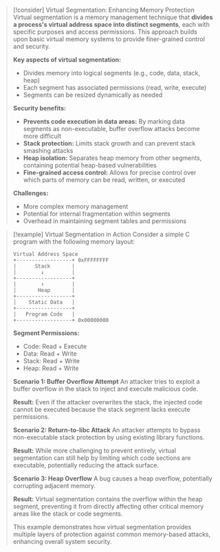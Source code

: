 
> [!consider] Virtual Segmentation: Enhancing Memory Protection
> Virtual segmentation is a memory management technique that **divides a process's virtual address space into distinct segments**, each with specific purposes and access permissions. This approach builds upon basic virtual memory systems to provide finer-grained control and security.
> 
> **Key aspects of virtual segmentation:**
> - Divides memory into logical segments (e.g., code, data, stack, heap)
> - Each segment has associated permissions (read, write, execute)
> - Segments can be resized dynamically as needed
> 
> **Security benefits:**
> - **Prevents code execution in data areas:** By marking data segments as non-executable, buffer overflow attacks become more difficult
> - **Stack protection:** Limits stack growth and can prevent stack smashing attacks
> - **Heap isolation:** Separates heap memory from other segments, containing potential heap-based vulnerabilities
> - **Fine-grained access control:** Allows for precise control over which parts of memory can be read, written, or executed
> 
> **Challenges:**
> - More complex memory management
> - Potential for internal fragmentation within segments
> - Overhead in maintaining segment tables and permissions

> [!example] Virtual Segmentation in Action
> Consider a simple C program with the following memory layout:
> 
> ```
> Virtual Address Space
> +------------------+ 0xFFFFFFFF
> |      Stack       |
> |        ↓         |
> +------------------+
> |        ↑         |
> |       Heap       |
> +------------------+
> |    Static Data   |
> +------------------+
> |   Program Code   |
> +------------------+ 0x00000000
> ```
> 
> **Segment Permissions:**
> - Code: Read + Execute
> - Data: Read + Write
> - Stack: Read + Write
> - Heap: Read + Write
> 
> **Scenario 1: Buffer Overflow Attempt**
> An attacker tries to exploit a buffer overflow in the stack to inject and execute malicious code.
> 
> **Result:** Even if the attacker overwrites the stack, the injected code cannot be executed because the stack segment lacks execute permissions.
> 
> **Scenario 2: Return-to-libc Attack**
> An attacker attempts to bypass non-executable stack protection by using existing library functions.
> 
> **Result:** While more challenging to prevent entirely, virtual segmentation can still help by limiting which code sections are executable, potentially reducing the attack surface.
> 
> **Scenario 3: Heap Overflow**
> A bug causes a heap overflow, potentially corrupting adjacent memory.
> 
> **Result:** Virtual segmentation contains the overflow within the heap segment, preventing it from directly affecting other critical memory areas like the stack or code segments.
> 
> This example demonstrates how virtual segmentation provides multiple layers of protection against common memory-based attacks, enhancing overall system security.
